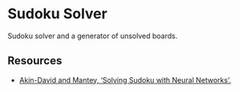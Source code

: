 # Sudoku Solver

Sudoku solver and a generator of unsolved boards.


## Resources
- [Akin-David and Mantey, ‘Solving Sudoku with Neural Networks’.](https://cs230.stanford.edu/files_winter_2018/projects/6939771.pdf)
